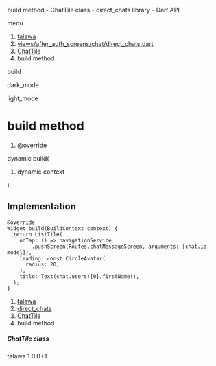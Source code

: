 




build method - ChatTile class - direct\_chats library - Dart API







menu

1. [talawa](../../index.html)
2. [views/after\_auth\_screens/chat/direct\_chats.dart](../../file-___home_harshil_Desktop_open-source_palisadoes_talawa_lib_views_after_auth_screens_chat_direct_chats/)
3. [ChatTile](../../file-___home_harshil_Desktop_open-source_palisadoes_talawa_lib_views_after_auth_screens_chat_direct_chats/ChatTile-class.html)
4. build method

build


dark\_mode

light\_mode




# build method


1. @[override](https://api.flutter.dev/flutter/dart-core/override-constant.html)

dynamic
build(

1. dynamic context

)

## Implementation

```
@override
Widget build(BuildContext context) {
  return ListTile(
    onTap: () => navigationService
        .pushScreen(Routes.chatMessageScreen, arguments: [chat.id, model]),
    leading: const CircleAvatar(
      radius: 20,
    ),
    title: Text(chat.users![0].firstName!),
  );
}
```

 


1. [talawa](../../index.html)
2. [direct\_chats](../../file-___home_harshil_Desktop_open-source_palisadoes_talawa_lib_views_after_auth_screens_chat_direct_chats/)
3. [ChatTile](../../file-___home_harshil_Desktop_open-source_palisadoes_talawa_lib_views_after_auth_screens_chat_direct_chats/ChatTile-class.html)
4. build method

##### ChatTile class





talawa
1.0.0+1






